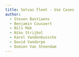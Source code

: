 ```yaml
---
title: Solvas Fleet - Use Cases
author: 
  - Steven Bastiaens
  - Benjamin Cousaert
  - Nils Mak
  - Niko Strijbol
  - Karel Vandenbussche
  - David Vandorpe
  - Domien Van Steendam
---
```

